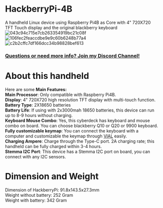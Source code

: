 # HackberryPi-4B
A handheld Linux device using Raspberry Pi4B as Core with 4" 720X720 TFT Touch display and the original blackberry keyboard
![043c94c715e7cb263354919bc21c08f](https://github.com/user-attachments/assets/ed3bdf6e-69dc-4b86-969a-3d08b9a6b6cd)
![106fec2feaccdbe9e9c60b6248b77a4](https://github.com/user-attachments/assets/d6ffcdac-381e-4c04-b472-c101e290f7ca)
![c2b2cffc7df166dcc34b98828bef613](https://github.com/user-attachments/assets/fd3551a1-add4-4a9d-a1ab-a441ba16bb92)



### [Questions or need more info? Join my Discord Channel!](https://discord.gg/WzPthAmMbP)  
# <a name='About this handheld  '>About this handheld</a>

Here are some **Main Features:**  
**Main Processor**: Only compatible with Raspberry Pi4B.  
**Display**: 4" 720X720 high resolution TFT display with multi-touch function.  
**Battery Type**: 2X18650 batteries  
**Battery Life**: If using with 2x3000mah 18650 batteries, this device can run up to 8-9 hours without charging.  
**Keyboard Mouse Combo**: Yes, this cyberdeck has keyboard and mouse combo on board. You can choose blackberry Q10 or Q20 or 9900 keyboard.  
**Fully customizable keymap**: You can connect the keyboard with a computer and customizable the keymap through [VIAL](https://get.vial.today/) easily.  
**Charging Ampere**: Charge through the Type-C port. 2A charging rate; this handheld can be fully charged within 3-4 hours.  
**Stemma I2C Port**: This device has a Stemma I2C port on board, you can connect with any I2C sensors.  

# <a name='Dimension and Weight  '>Dimension and Weight</a>
Dimension of HackberryPi: 91.8x143.5x27.3mm  
Weight without battery: 252 Gram  
Weight with battery: 342 Gram  
